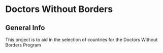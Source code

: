 # Doctors Without Borders

## General Info
This project is to aid in the selection of countries for the Doctors Without Borders Program
